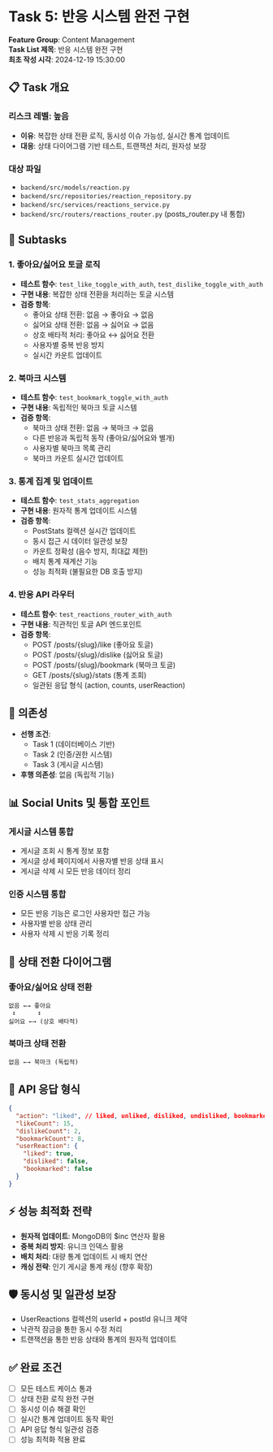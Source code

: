 # Task 5: 반응 시스템 완전 구현

**Feature Group**: Content Management  
**Task List 제목**: 반응 시스템 완전 구현  
**최초 작성 시각**: 2024-12-19 15:30:00

## 📋 Task 개요

### 리스크 레벨: 높음
- **이유**: 복잡한 상태 전환 로직, 동시성 이슈 가능성, 실시간 통계 업데이트
- **대응**: 상태 다이어그램 기반 테스트, 트랜잭션 처리, 원자성 보장

### 대상 파일
- `backend/src/models/reaction.py`
- `backend/src/repositories/reaction_repository.py`
- `backend/src/services/reactions_service.py`
- `backend/src/routers/reactions_router.py` (posts_router.py 내 통합)

## 🎯 Subtasks

### 1. 좋아요/싫어요 토글 로직
- **테스트 함수**: `test_like_toggle_with_auth`, `test_dislike_toggle_with_auth`
- **구현 내용**: 복잡한 상태 전환을 처리하는 토글 시스템
- **검증 항목**:
  - 좋아요 상태 전환: 없음 → 좋아요 → 없음
  - 싫어요 상태 전환: 없음 → 싫어요 → 없음
  - 상호 배타적 처리: 좋아요 ↔ 싫어요 전환
  - 사용자별 중복 반응 방지
  - 실시간 카운트 업데이트

### 2. 북마크 시스템
- **테스트 함수**: `test_bookmark_toggle_with_auth`
- **구현 내용**: 독립적인 북마크 토글 시스템
- **검증 항목**:
  - 북마크 상태 전환: 없음 → 북마크 → 없음
  - 다른 반응과 독립적 동작 (좋아요/싫어요와 별개)
  - 사용자별 북마크 목록 관리
  - 북마크 카운트 실시간 업데이트

### 3. 통계 집계 및 업데이트
- **테스트 함수**: `test_stats_aggregation`
- **구현 내용**: 원자적 통계 업데이트 시스템
- **검증 항목**:
  - PostStats 컬렉션 실시간 업데이트
  - 동시 접근 시 데이터 일관성 보장
  - 카운트 정확성 (음수 방지, 최대값 제한)
  - 배치 통계 재계산 기능
  - 성능 최적화 (불필요한 DB 호출 방지)

### 4. 반응 API 라우터
- **테스트 함수**: `test_reactions_router_with_auth`
- **구현 내용**: 직관적인 토글 API 엔드포인트
- **검증 항목**:
  - POST /posts/{slug}/like (좋아요 토글)
  - POST /posts/{slug}/dislike (싫어요 토글)
  - POST /posts/{slug}/bookmark (북마크 토글)
  - GET /posts/{slug}/stats (통계 조회)
  - 일관된 응답 형식 (action, counts, userReaction)

## 🔗 의존성
- **선행 조건**: 
  - Task 1 (데이터베이스 기반)
  - Task 2 (인증/권한 시스템)
  - Task 3 (게시글 시스템)
- **후행 의존성**: 없음 (독립적 기능)

## 📊 Social Units 및 통합 포인트

### 게시글 시스템 통합
- 게시글 조회 시 통계 정보 포함
- 게시글 상세 페이지에서 사용자별 반응 상태 표시
- 게시글 삭제 시 모든 반응 데이터 정리

### 인증 시스템 통합
- 모든 반응 기능은 로그인 사용자만 접근 가능
- 사용자별 반응 상태 관리
- 사용자 삭제 시 반응 기록 정리

## 🎯 상태 전환 다이어그램

### 좋아요/싫어요 상태 전환
```
없음 ←→ 좋아요
 ↕      ↕
싫어요 ←→ (상호 배타적)
```

### 북마크 상태 전환
```
없음 ←→ 북마크 (독립적)
```

## 🔄 API 응답 형식
```json
{
  "action": "liked", // liked, unliked, disliked, undisliked, bookmarked, unbookmarked
  "likeCount": 15,
  "dislikeCount": 2,
  "bookmarkCount": 8,
  "userReaction": {
    "liked": true,
    "disliked": false,
    "bookmarked": false
  }
}
```

## ⚡ 성능 최적화 전략
- **원자적 업데이트**: MongoDB의 $inc 연산자 활용
- **중복 처리 방지**: 유니크 인덱스 활용
- **배치 처리**: 대량 통계 업데이트 시 배치 연산
- **캐싱 전략**: 인기 게시글 통계 캐싱 (향후 확장)

## 🛡️ 동시성 및 일관성 보장
- UserReactions 컬렉션의 userId + postId 유니크 제약
- 낙관적 잠금을 통한 동시 수정 처리
- 트랜잭션을 통한 반응 상태와 통계의 원자적 업데이트

## ✅ 완료 조건
- [ ] 모든 테스트 케이스 통과
- [ ] 상태 전환 로직 완전 구현
- [ ] 동시성 이슈 해결 확인
- [ ] 실시간 통계 업데이트 동작 확인
- [ ] API 응답 형식 일관성 검증
- [ ] 성능 최적화 적용 완료